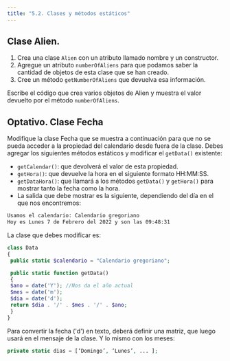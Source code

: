 ```yaml
---
title: "5.2. Clases y métodos estáticos"
---
```


## Clase Alien.

1. Crea una clase ```Alien``` con un atributo llamado nombre y un constructor.
2. Agregue un atributo ```numberOfAliens``` para que podamos saber la cantidad de objetos de esta clase que se han creado.
3. Cree un método ```getNumberOfAliens``` que devuelva esa información.

Escribe el código que crea varios objetos de Alien y muestra el valor devuelto por el método ```numberOfAliens```.



## Optativo. Clase Fecha

Modifique la clase Fecha que se muestra a continuación para que no se pueda acceder a la propiedad del calendario desde fuera de la clase. Debes agregar los siguientes métodos estáticos y modificar el ```getData()``` existente:
- ```getCalendar()```: que devolverá el valor de esta propiedad. 
- ```getHora()```: que devuelve la hora en el siguiente formato HH:MM:SS. 
- ```getDataHora()```: que llamará a los métodos ```getData()``` y ```getHora()``` para mostrar tanto la fecha como la hora. 
- La salida que debe mostrar es la siguiente, dependiendo del día en el que nos encontremos:

```html
Usamos el calendario: Calendario gregoriano
Hoy es Lunes 7 de Febrero del 2022 y son las 09:48:31
```

La clase que debes modificar es:

```php
class Data
{
 public static $calendario = "Calendario gregoriano";

 public static function getData()
 {
 $ano = date('Y'); //Nos da el año actual 
 $mes = date('m');
 $dia = date('d');
 return $dia . '/' . $mes . '/' . $ano;
 }
}
```

Para convertir la fecha ('d') en texto, deberá definir una matriz, que luego usará en el mensaje de la clase. Y lo mismo con los meses:

```php
private static dias = [‘Domingo’, ‘Lunes’, ... ];
```
